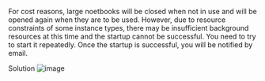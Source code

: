 For cost reasons, large noetbooks will be closed when not in use and will be opened again when they are to be used. However, due to resource constraints of some instance types, there may be insufficient background resources at this time and the startup cannot be successful. You need to try to start it repeatedly. Once the startup is successful, you will be notified by email.

Solution
![image]([https://github.com/lgb861213/cloudformation/blob/main/solution.png])
